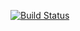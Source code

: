 [![Build Status](https://travis-ci.org/denisgabitov/maven-calc.svg?branch=master)](https://travis-ci.org/denisgabitov/maven-calc)
